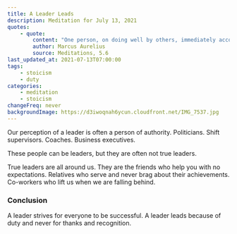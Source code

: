 ```yaml
---
title: A Leader Leads
description: Meditation for July 13, 2021
quotes:
    - quote:
        content: "One person, on doing well by others, immediately accounts the expected favor in return. Another is not so quick, but still considers the person a debtor and knows the favor. A third kind of person acts as if not conscious of the deed, rather like a vine producing a cluster of grapes without making further demands, like a horse after its race, or a dog after its walk, or a bee after making its honey. Such a person, having done a good deed, won't go shouting from rooftops but simply moves on to the next deed just like the vine produces another bunch of grapes in the right season."
        author: Marcus Aurelius
        source: Meditations, 5.6
last_updated_at: 2021-07-13T07:00:00
tags:
    - stoicism
    - duty
categories:
    - meditation
    - stoicism
changeFreq: never
backgroundImage: https://d3iwoqnah6ycun.cloudfront.net/IMG_7537.jpg
---
```


Our perception of a leader is often a person of authority. Politicians.  Shift supervisors. Coaches. Business 
executives.

These people can be leaders, but they are often not true leaders.

True leaders are all around us. They are the friends who help you with no expectations. Relatives who serve and never 
brag about their achievements. Co-workers who lift us when we are falling behind.

### Conclusion

A leader strives for everyone to be successful. A leader leads because of duty and never for thanks and recognition.
